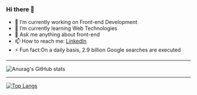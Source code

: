 ### Hi there 👋

- 🔭 I’m currently working on Front-end Development
- 🌱 I’m currently learning Web Technologies
- 💬 Ask me anything about front-end
- 📫 How to reach me: <a href="https://www.linkedin.com/in/rabbaniyeh-neakakhtar/">LinkedIn</a>
- ⚡ Fun fact:On a daily basis, 2.9 billion Google searches are executed
<hr>


![Anurag's GitHub stats](https://github-readme-stats.vercel.app/api?username=FA19-BCS-013&show_icons=true&theme=radical)

<hr>

[![Top Langs](https://github-readme-stats.vercel.app/api/top-langs/?username=FA19-BCS-013)](https://github.com/anuraghazra/github-readme-stats)



